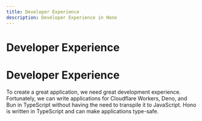 ```yaml
---
title: Developer Experience
description: Developer Experience in Hono
---
```


# Developer Experience

# Developer Experience

To create a great application, we need great development experience.
Fortunately, we can write applications for Cloudflare Workers, Deno, and Bun in TypeScript without having the need to transpile it to JavaScript.
Hono is written in TypeScript and can make applications type-safe.
